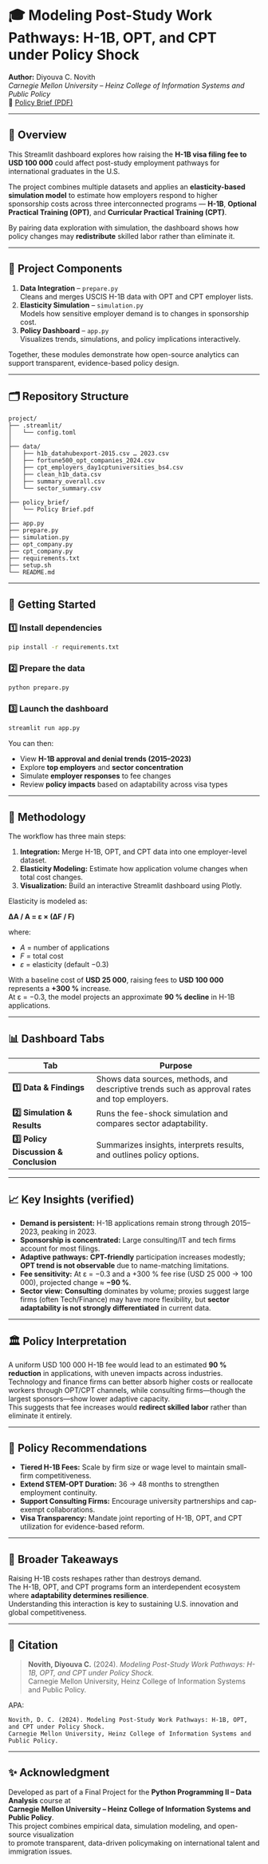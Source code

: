# 🎓 Modeling Post-Study Work Pathways: H-1B, OPT, and CPT under Policy Shock

**Author:** Diyouva C. Novith  
*Carnegie Mellon University – Heinz College of Information Systems and Public Policy*  
📄 [Policy Brief (PDF)](./policy_brief/Policy%20Brief.pdf)

---

## 🧭 Overview

This Streamlit dashboard explores how raising the **H-1B visa filing fee to USD 100 000** could affect post-study employment pathways for international graduates in the U.S.

The project combines multiple datasets and applies an **elasticity-based simulation model** to estimate how employers respond to higher sponsorship costs across three interconnected programs — **H-1B**, **Optional Practical Training (OPT)**, and **Curricular Practical Training (CPT)**.  

By pairing data exploration with simulation, the dashboard shows how policy changes may **redistribute** skilled labor rather than eliminate it.

---

## 🧩 Project Components

1. **Data Integration** – `prepare.py`  
   Cleans and merges USCIS H-1B data with OPT and CPT employer lists.  
2. **Elasticity Simulation** – `simulation.py`  
   Models how sensitive employer demand is to changes in sponsorship cost.  
3. **Policy Dashboard** – `app.py`  
   Visualizes trends, simulations, and policy implications interactively.

Together, these modules demonstrate how open-source analytics can support transparent, evidence-based policy design.

---

## 🗂️ Repository Structure
```
project/
├── .streamlit/
│   └── config.toml
│
├── data/
│   ├── h1b_datahubexport-2015.csv … 2023.csv
│   ├── fortune500_opt_companies_2024.csv
│   ├── cpt_employers_day1cptuniversities_bs4.csv
│   ├── clean_h1b_data.csv
│   ├── summary_overall.csv
│   └── sector_summary.csv
│
├── policy_brief/
│   └── Policy Brief.pdf
│
├── app.py
├── prepare.py
├── simulation.py
├── opt_company.py
├── cpt_company.py
├── requirements.txt
├── setup.sh
└── README.md
```

---

## 🚀 Getting Started

### 1️⃣ Install dependencies
```bash
pip install -r requirements.txt
```

### 2️⃣ Prepare the data
```bash
python prepare.py
```

### 3️⃣ Launch the dashboard
```bash
streamlit run app.py
```

You can then:
- View **H-1B approval and denial trends (2015–2023)**  
- Explore **top employers** and **sector concentration**  
- Simulate **employer responses** to fee changes  
- Review **policy impacts** based on adaptability across visa types  

---

## 🧮 Methodology

The workflow has three main steps:

1. **Integration:** Merge H-1B, OPT, and CPT data into one employer-level dataset.  
2. **Elasticity Modeling:** Estimate how application volume changes when total cost changes.  
3. **Visualization:** Build an interactive Streamlit dashboard using Plotly.

Elasticity is modeled as:

**ΔA / A = ε × (ΔF / F)**

where:
- *A* = number of applications  
- *F* = total cost  
- *ε* = elasticity (default −0.3)

With a baseline cost of **USD 25 000**, raising fees to **USD 100 000** represents a **+300 %** increase.  
At ε = −0.3, the model projects an approximate **90 % decline** in H-1B applications.

---

## 📊 Dashboard Tabs

| Tab | Purpose |
|-----|----------|
| **1️⃣ Data & Findings** | Shows data sources, methods, and descriptive trends such as approval rates and top employers. |
| **2️⃣ Simulation & Results** | Runs the fee-shock simulation and compares sector adaptability. |
| **3️⃣ Policy Discussion & Conclusion** | Summarizes insights, interprets results, and outlines policy options. |

---

## 📈 Key Insights (verified)

- **Demand is persistent:** H-1B applications remain strong through 2015–2023, peaking in 2023.  
- **Sponsorship is concentrated:** Large consulting/IT and tech firms account for most filings.  
- **Adaptive pathways:** **CPT-friendly** participation increases modestly; **OPT trend is not observable** due to name-matching limitations.  
- **Fee sensitivity:** At ε = −0.3 and a +300 % fee rise (USD 25 000 → 100 000), projected change ≈ **−90 %**.  
- **Sector view:** **Consulting** dominates by volume; proxies suggest large firms (often Tech/Finance) may have more flexibility, but **sector adaptability is not strongly differentiated** in current data.

---

## 🏛️ Policy Interpretation

A uniform USD 100 000 H-1B fee would lead to an estimated **90 % reduction** in applications, with uneven impacts across industries.  
Technology and finance firms can better absorb higher costs or reallocate workers through OPT/CPT channels, while consulting firms—though the largest sponsors—show lower adaptive capacity.  
This suggests that fee increases would **redirect skilled labor** rather than eliminate it entirely.

---

## 🧩 Policy Recommendations

- **Tiered H-1B Fees:** Scale by firm size or wage level to maintain small-firm competitiveness.  
- **Extend STEM-OPT Duration:** 36 → 48 months to strengthen employment continuity.  
- **Support Consulting Firms:** Encourage university partnerships and cap-exempt collaborations.  
- **Visa Transparency:** Mandate joint reporting of H-1B, OPT, and CPT utilization for evidence-based reform.

---

## 🧠 Broader Takeaways

Raising H-1B costs reshapes rather than destroys demand.  
The H-1B, OPT, and CPT programs form an interdependent ecosystem where **adaptability determines resilience**.  
Understanding this interaction is key to sustaining U.S. innovation and global competitiveness.

---

## 🧾 Citation

> **Novith, Diyouva C.** (2024). *Modeling Post-Study Work Pathways: H-1B, OPT, and CPT under Policy Shock.*  
> Carnegie Mellon University, Heinz College of Information Systems and Public Policy.

APA:
```
Novith, D. C. (2024). Modeling Post-Study Work Pathways: H-1B, OPT, and CPT under Policy Shock.  
Carnegie Mellon University, Heinz College of Information Systems and Public Policy.
```

---

## ✨ Acknowledgment

Developed as part of a Final Project for the **Python Programming II – Data Analysis** course at  
**Carnegie Mellon University – Heinz College of Information Systems and Public Policy**.  
This project combines empirical data, simulation modeling, and open-source visualization  
to promote transparent, data-driven policymaking on international talent and immigration issues.